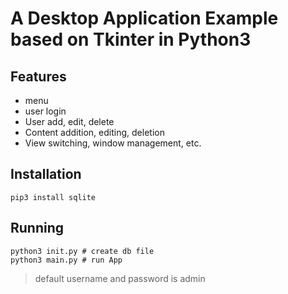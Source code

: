 # A Desktop Application Example based on Tkinter in Python3

## Features
- menu
- user login
- User add, edit, delete
- Content addition, editing, deletion
- View switching, window management, etc.

## Installation

```shell
pip3 install sqlite
```

## Running

```shell
python3 init.py # create db file
python3 main.py # run App
```

> default username and password is admin
